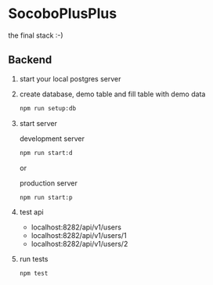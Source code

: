 # SocoboPlusPlus
the final stack :-)

## Backend

1. start your local postgres server
2. create database, demo table and fill table with demo data
    ```bash
    npm run setup:db
    ```
3. start server

    development server
    ```bash
    npm run start:d
    ```

    or

    production server
    ```bash
    npm run start:p
    ```
4. test api
  
    - localhost:8282/api/v1/users
    - localhost:8282/api/v1/users/1
    - localhost:8282/api/v1/users/2
5. run tests
    ```bash
    npm test
    ```